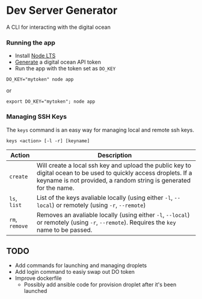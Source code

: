 # Dev Server Generator

A CLI for interacting with the digital ocean

### Running the app
- Install [Node LTS ](https://nodejs.org/en/download/)
- [Generate](https://www.digitalocean.com/community/tutorials/how-to-use-the-digitalocean-api-v2#how-to-generate-a-personal-access-token) a digital ocean API token 
- Run the app with the token set as `DO_KEY`
```
DO_KEY="mytoken" node app
```
or 

```
export DO_KEY="mytoken"; node app
```
### Managing SSH Keys
The `keys` command is an easy way for managing local and remote ssh keys.
```
keys <action> [-l -r] [keyname]
```

Action | Description
--- | ---
`create` | Will create a local ssh key and upload the public key to digital ocean to be used to quickly access droplets. If a keyname is not provided, a random string is generated for the name.
`ls`, `list` | List of the keys avaliable locally (using either `-l`, `--local`) or remotely (using `-r`, `--remote`)
`rm`, `remove` | Removes an avaliable locally (using either `-l`, `--local`) or remotely (using `-r`, `--remote`). Requires the `key` name to be passed.

## TODO
- Add commands for launching and managing droplets
- Add login command to easiy swap out DO token
- Improve dockerfile
  - Possibly add ansible code for provision droplet after it's been launched

